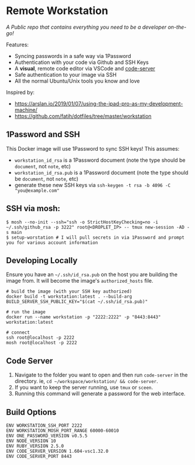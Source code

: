 # Remote Workstation
*A Public repo that contains everything you need to be a developer on-the-go!*

Features:
* Syncing passwords in a safe way via 1Password
* Authentication with your code via Github and SSH Keys
* A **visual**, remote code editor via VSCode and [code-server](https://github.com/codercom/code-server)
* Safe authentication to your image via SSH
* All the normal Ubuntu/Unix tools you know and love

Inspired by:
* https://arslan.io/2019/01/07/using-the-ipad-pro-as-my-development-machine/
* https://github.com/fatih/dotfiles/tree/master/workstation

## 1Password and SSH
This Docker image will use 1Password to sync SSH keys!  This assumes:
* `workstation_id_rsa` is a 1Password document (note the type should be `document`, not `note`, etc)
* `workstation_id_rsa.pub` is a 1Password document (note the type should be `document`, not `note`, etc)
* generate these new SSH keys via `ssh-keygen -t rsa -b 4096 -C "you@example.com"`  

## SSH via mosh:
```
$ mosh --no-init --ssh="ssh -o StrictHostKeyChecking=no -i ~/.ssh/github_rsa -p 3222" root@<DROPLET_IP> -- tmux new-session -AD -s main
$ setup-worstation # I will pull secrets in via 1Password and prompt you for various account information
```

## Developing Locally
Ensure you have an `~/.ssh/id_rsa.pub` on the host you are building the image from.  It will become the image's `authorized_hosts` file.

```
# build the image (with your SSH key authorized)
docker build -t workstation:latest . --build-arg BUILD_SERVER_SSH_PUBLIC_KEY="$(cat ~/.ssh/id_rsa.pub)"

# run the image
docker run --name workstation -p "2222:2222" -p "8443:8443" workstation:latest

# connect
ssh root@localhost -p 2222
mosh root@localhost -p 2222
```

## Code Server
1. Navigate to the folder you want to open and then run `code-server` in the directory.  ie, `cd ~/workspace/workstation/ && code-server`.  
2. If you want to keep the server running, use `tmux` or `sceen`.  
3. Running this command will generate a password for the web interface.

## Build Options
```
ENV WORKSTATION_SSH_PORT 2222
ENV WORKSTATION_MOSH_PORT_RANGE 60000-60010
ENV ONE_PASSWORD_VERSION v0.5.5
ENV NODE_VERSION 10
ENV RUBY_VERSION 2.5.0
ENV CODE_SERVER_VERSION 1.604-vsc1.32.0
ENV CODE_SERVER_PORT 8443
```
